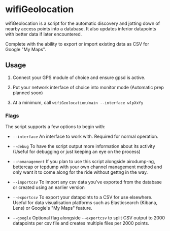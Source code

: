 # wifiGeolocation

wifiGeolocation is a script for the automatic discovery and jotting down of nearby access points into a database. It also updates inferior datapoints with better data if later encountered.

Complete with the ability to export or import existing data as CSV for Google "My Maps".

## Usage

1. Connect your GPS module of choice and ensure gpsd is active.

2. Put your network interface of choice into monitor mode (Automatic prep planned soon)

3. At a minimum, call `wifiGeolocation/main --interface wlpXxYy`

### Flags

The script supports a few options to begin with:

* `--interface` An interface to work with. Required for normal operation.

* `--debug` To have the script output more information about its activity (Useful for debugging or just keeping an eye on the process)

* `--nomanagement` If you plan to use this script alongside airodump-ng, bettercap or tcpdump with your own channel management method and only want it to come along for the ride without gettng in the way.

* `--importcsv` To import any csv data you've exported from the database or created using an earlier version

* `--exportcsv` To export your datapoints to a CSV for use elsewhere. Useful for data visualisation platforms such as Elasticsearch (Kibana, Lens) or Google's "My Maps" feature.

* `--google` Optional flag alongside `--exportcsv` to split CSV output to 2000 datapoints per csv file and creates multiple files per 2000 points.
